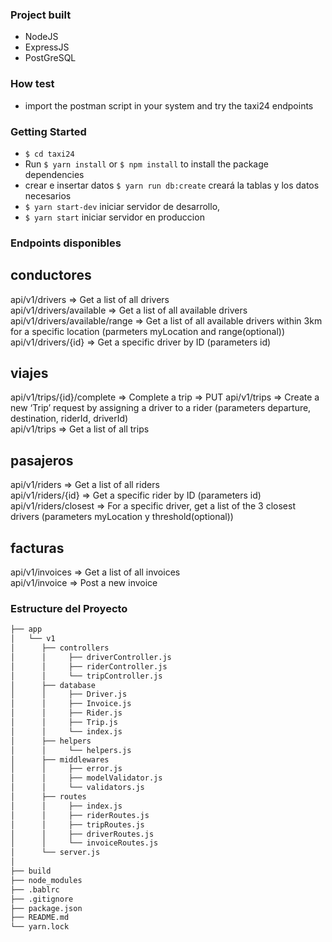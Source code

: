 ### Project built
- NodeJS
- ExpressJS
- PostGreSQL

### How test
- import the postman script in your system and try the taxi24 endpoints

### Getting Started
- `$ cd taxi24`
- Run `$ yarn install` or `$ npm install` to install the package dependencies
- crear e insertar datos `$ yarn run db:create` creará la tablas y los datos necesarios
- `$ yarn start-dev` iniciar servidor de desarrollo,
- `$ yarn start` iniciar servidor en produccion

### Endpoints disponibles

## conductores
api/v1/drivers                  => Get a list of all drivers                                              
api/v1/drivers/available        => Get a list of all available drivers                                    
api/v1/drivers/available/range  => Get a list of all available drivers within 3km for a specific location (parmeters myLocation and range(optional))
api/v1/drivers/{id}             => Get a specific driver by ID  (parameters id)

## viajes
api/v1/trips/{id}/complete      => Complete a trip   => PUT
api/v1/trips                    => Create a new ‘Trip’ request by assigning a driver to a rider (parameters departure, destination, riderId, driverId)       
api/v1/trips                    => Get a list of all trips                                                

## pasajeros
api/v1/riders                   => Get a list of all riders                                               
api/v1/riders/{id}              => Get a specific rider by ID   (parameters id)
api/v1/riders/closest           => For a specific driver, get a list of the 3 closest drivers  (parameters myLocation y threshold(optional))

## facturas
api/v1/invoices                 => Get a list of all invoices                                             
api/v1/invoice                  => Post a new invoice                                             


### Estructure del Proyecto
```bash
├── app
│   └── v1
│      ├── controllers
│      │     ├── driverController.js
│      │     ├── riderController.js
│      │     └── tripController.js
│      ├── database
│      │     ├── Driver.js
│      │     ├── Invoice.js
│      │     ├── Rider.js
│      │     ├── Trip.js
│      │     └── index.js
│      ├── helpers
│      │     └── helpers.js
│      ├── middlewares
│      │     ├── error.js
│      │     ├── modelValidator.js
│      │     └── validators.js
│      ├── routes
│      │     ├── index.js
│      │     ├── riderRoutes.js
│      │     ├── tripRoutes.js
│      │     ├── driverRoutes.js
│      │     └── invoiceRoutes.js
│      └── server.js
│   
├── build
├── node_modules
├── .bablrc
├── .gitignore
├── package.json
├── README.md
└── yarn.lock
```